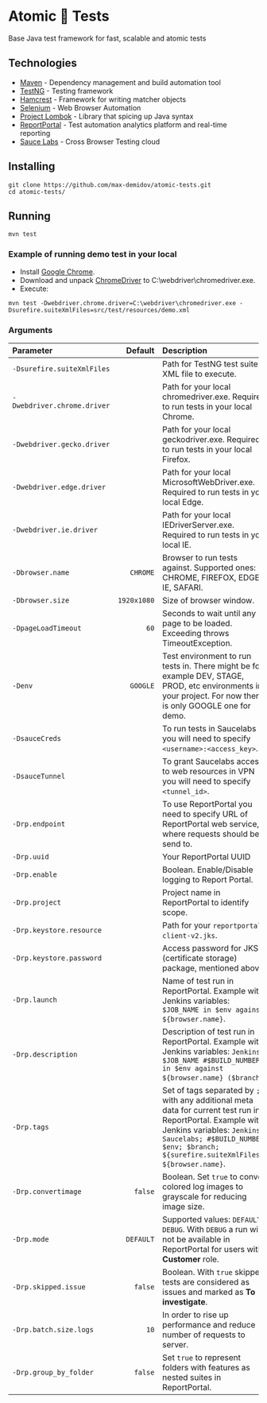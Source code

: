 # Atomic 🦊 Tests

Base Java test framework for fast, scalable and atomic tests

## Technologies
* [Maven](https://maven.apache.org/) - Dependency management and build automation tool
* [TestNG](https://testng.org/) - Testing framework
* [Hamcrest](http://hamcrest.org/) - Framework for writing matcher objects
* [Selenium](https://www.seleniumhq.org/) - Web Browser Automation
* [Project Lombok](https://projectlombok.org/) - Library that spicing up Java syntax
* [ReportPortal](http://reportportal.io/) - Test automation analytics platform and real-time reporting
* [Sauce Labs](https://saucelabs.com/) - Cross Browser Testing cloud

## Installing

```
git clone https://github.com/max-demidov/atomic-tests.git
cd atomic-tests/
```

## Running

```
mvn test
```

### Example of running demo test in your local

* Install [Google Chrome](https://www.google.com/chrome/).
* Download and unpack [ChromeDriver](http://chromedriver.chromium.org/) to C:\webdriver\chromedriver.exe.
* Execute:

```
mvn test -Dwebdriver.chrome.driver=C:\webdriver\chromedriver.exe -Dsurefire.suiteXmlFiles=src/test/resources/demo.xml
```

### Arguments

| Parameter | Default | Description |
|:---|---:|:---|
|`-Dsurefire.suiteXmlFiles` |   |Path for TestNG test suite XML file to execute.|
|`-Dwebdriver.chrome.driver`|   |Path for your local chromedriver.exe. Required to run tests in your local Chrome.|
|`-Dwebdriver.gecko.driver` |   |Path for your local geckodriver.exe. Required to run tests in your local Firefox.|
|`-Dwebdriver.edge.driver`  |   |Path for your local MicrosoftWebDriver.exe. Required to run tests in your local Edge.|
|`-Dwebdriver.ie.driver`    |   |Path for your local IEDriverServer.exe. Required to run tests in your local IE.|
|`-Dbrowser.name`   |`CHROME`   |Browser to run tests against. Supported ones: CHROME, FIREFOX, EDGE, IE, SAFARI.|
|`-Dbrowser.size`   |`1920x1080`|Size of browser window.|
|`-DpageLoadTimeout`|`60`   |Seconds to wait until any page to be loaded. Exceeding throws TimeoutException.|
|`-Denv`|`GOOGLE`   |Test environment to run tests in. There might be for example DEV, STAGE, PROD, etc environments in your project. For now there is only GOOGLE one for demo.|
|`-DsauceCreds` |   |To run tests in Saucelabs you will need to specify `<username>:<access_key>`.|
|`-DsauceTunnel`|   |To grant Saucelabs access to web resources in VPN you will need to specify `<tunnel_id>`.|
|`-Drp.endpoint`|   |To use ReportPortal you need to specify URL of ReportPortal web service, where requests should be send to.|
|`-Drp.uuid`    |   |Your ReportPortal UUID|
|`-Drp.enable`  |   |Boolean. Enable/Disable logging to Report Portal.|
|`-Drp.project` |   |Project name in ReportPortal to identify scope.|
|`-Drp.keystore.resource`   |   |Path for your `reportportal-client-v2.jks`.|
|`-Drp.keystore.password`   |   |Access password for JKS (certificate storage) package, mentioned above.|
|`-Drp.launch`  |   |Name of test run in ReportPortal. Example with Jenkins variables: `$JOB_NAME in $env against ${browser.name}`.|
|`-Drp.description` |   |Description of test run in ReportPortal. Example with Jenkins variables: `Jenkins $JOB_NAME #$BUILD_NUMBER in $env against ${browser.name} ($branch)`.|
|`-Drp.tags`|   |Set of tags separated by `;` with any additional meta data for current test run in ReportPortal. Example with Jenkins variables: `Jenkins; Saucelabs; #$BUILD_NUMBER; $env; $branch; ${surefire.suiteXmlFiles}; ${browser.name}`.|
|`-Drp.convertimage`|`false`|Boolean. Set `true` to convert colored log images to grayscale for reducing image size.|
|`-Drp.mode`|`DEFAULT`  |Supported values: `DEFAULT`, `DEBUG`. With `DEBUG` a run will not be available in ReportPortal for users with **Customer** role.|
|`-Drp.skipped.issue`   |`false`|Boolean. With `true` skipped tests are considered as issues and marked as **To investigate**.|
|`-Drp.batch.size.logs` |`10`   |In order to rise up performance and reduce number of requests to server.|
|`-Drp.group_by_folder` |`false`|Set `true` to represent folders with features as nested suites in ReportPortal.|
